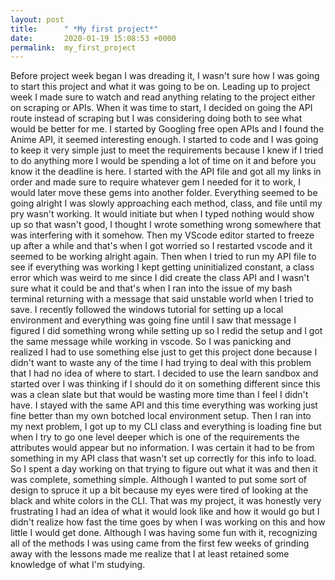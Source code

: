 ```yaml
---
layout: post
title:      " *My first project*"
date:       2020-01-19 15:08:53 +0000
permalink:  my_first_project
---
```



Before project week began I was dreading it, I wasn't sure how I was going to start this project and what it was going to be on. Leading up to project week I made sure to watch and read anything relating to the project either on scraping or APIs. When it was time to start, I decided on going the API route instead of scraping but I was considering doing both to see what would be better for me. I started by Googling free open APIs and I found the Anime API, it seemed interesting enough. I started to code and I was going to keep it very simple just to meet the requirements because I knew if I tried to do anything more I would be spending a lot of time on it and before you know it the deadline is here. I started with the API file and got all my links in order and made sure to require whatever gem I needed for it to work, I would later move these gems into another folder. Everything seemed to be going alright I was slowly approaching each method, class, and file until my pry wasn't working. It would initiate but when I typed nothing would show up so that wasn't good, I thought I wrote something wrong somewhere that was interfering with it somehow. Then my VScode editor started to freeze up after a while and that's when I got worried so I restarted vscode and it seemed to be working alright again. Then when I tried to run my API file to see if everything was working I kept getting uninitialized constant, a class error which was weird to me since I did create the class API and I wasn't sure what it could be and that's when I ran into the issue of my bash terminal returning with a message that said unstable world when I tried to save. I recently followed the windows tutorial for setting up a local environment and everything was going fine until I saw that message I figured I did something wrong while setting up so I redid the setup and I got the same message while working in vscode. So I was panicking and realized I had to use something else just to get this project done because I didn't want to waste any of the time I had trying to deal with this problem that I had no idea of where to start. I decided to use the learn sandbox and started over I was thinking if I should do it on something different since this was a clean slate but that would be wasting more time than I feel I didn't have. I stayed with the same API and this time everything was working just fine better than my own botched local environment setup. Then I ran into my next problem, I got up to my CLI class and everything is loading fine but when I try to go one level deeper which is one of the requirements the attributes would appear but no information. I was certain it had to be from something in my API class that wasn't set up correctly for this info to load. So I spent a day working on that trying to figure out what it was and then it was complete, something simple. Although I wanted to put some sort of design to spruce it up a bit because my eyes were tired of looking at the black and white colors in the CLI. That was my project, it was honestly very frustrating I had an idea of what it would look like and how it would go but I didn't realize how fast the time goes by when I was working on this and how little I would get done. Although I was having some fun with it, recognizing all of the methods I was using came from the first few weeks of grinding away with the lessons made me realize that I at least retained some knowledge of what I'm studying. 

